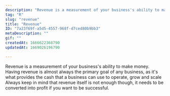 ```yaml
---
description: "Revenue is a measurement of your business's ability to make money. Having revenue is almost always the primary goal of any business, as it's what provides the cash that a business can use to operate, grow and scale  Always keep in mind that revenue itself is not enough though, it needs to be converted into profit if you want to be successful."
tag: "R"
slug: "revenue"
title: "Revenue"
ID: "7a23f69f-a5d5-4557-968f-d7ced80b9bb3"
metaDescription: ""
gif: ""
createdAt: 1666622368790
updatedAt: 1669026196790

---
```

Revenue is a measurement of your business's ability to make money. Having revenue is almost always the primary goal of any business, as it's what provides the cash that a business can use to operate, grow and scale  Always keep in mind that revenue itself is not enough though, it needs to be converted into profit if you want to be successful.